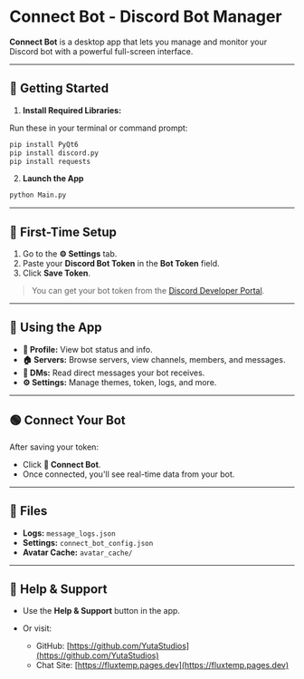 

# Connect Bot - Discord Bot Manager

**Connect Bot** is a desktop app that lets you manage and monitor your Discord bot with a powerful full-screen interface.

---

## 🚀 Getting Started

1. **Install Required Libraries:**

Run these in your terminal or command prompt:

```bash
pip install PyQt6
pip install discord.py
pip install requests
```

2. **Launch the App**

```bash
python Main.py
```

---

## 🔑 First-Time Setup

1. Go to the **⚙️ Settings** tab.
2. Paste your **Discord Bot Token** in the **Bot Token** field.
3. Click **Save Token**.

> You can get your bot token from the [Discord Developer Portal](https://discord.com/developers/applications).

---

## 🧠 Using the App

* **👤 Profile:** View bot status and info.
* **🏠 Servers:** Browse servers, view channels, members, and messages.
* **💬 DMs:** Read direct messages your bot receives.
* **⚙️ Settings:** Manage themes, token, logs, and more.

---

## 🟢 Connect Your Bot

After saving your token:

* Click **🔗 Connect Bot**.
* Once connected, you'll see real-time data from your bot.

---

## 📁 Files

* **Logs:** `message_logs.json`
* **Settings:** `connect_bot_config.json`
* **Avatar Cache:** `avatar_cache/`

---

## 🙋 Help & Support

* Use the **Help & Support** button in the app.
* Or visit:

  * GitHub: [https://github.com/YutaStudios](https://github.com/YutaStudios)
  * Chat Site: [https://fluxtemp.pages.dev](https://fluxtemp.pages.dev)

